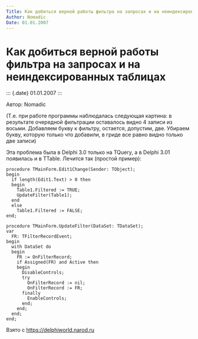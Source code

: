 ```yaml
---
Title: Как добиться верной работы фильтра на запросах и на неиндексированных таблицах
Author: Nomadic
Date: 01.01.2007
---
```



Как добиться верной работы фильтра на запросах и на неиндексированных таблицах
==============================================================================

::: {.date}
01.01.2007
:::

Автор: Nomadic

(Т.е. при работе программы наблюдалась следующая картина: в результате
очередной фильтрации оставалось видно 4 записи из восьми. Добавляем
букву к фильтру, остается, допустим, две. Убираем букву, которую только
что добавили, в гриде все равно видно только две записи)

Эта проблема была в Delphi 3.0 только на TQuery, а в Delphi 3.01
появилась и в TTable. Лечится так (простой пример):

    procedure TMainForm.Edit1Change(Sender: TObject);
    begin
      if length(Edit1.Text) > 0 then
      begin
        Table1.Filtered := TRUE;
        UpdateFilter(Table1);
      end
      else
        Table1.Filtered := FALSE;
    end;
     
    procedure TMainForm.UpdateFilter(DataSet: TDataSet);
    var
      FR: TFilterRecordEvent;
    begin
      with DataSet do
      begin
        FR := OnFilterRecord;
        if Assigned(FR) and Active then
        begin
          DisableControls;
          try
            OnFilterRecord := nil;
            OnFilterRecord := FR;
          finally
            EnableControls;
          end;
        end;
      end;
    end;

Взято с <https://delphiworld.narod.ru>
